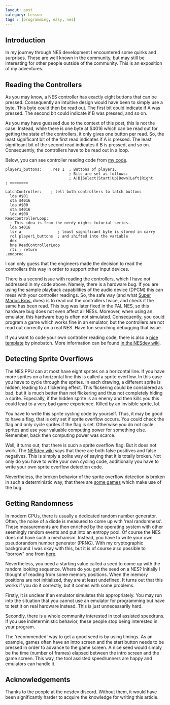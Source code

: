 ```yaml
---
layout: post
category: Lesson
tags : [programming, easy, nes]
---
```


## Introduction
In my journey through NES development I encountered some quirks and surprises.
These are well known in the community, but may still be interesting for other people outside of the community.
This is an exposition of my adventures.

## Reading the Controllers
As you may know, a NES controller has exactly eight buttons that can be pressed.
Consequently an intuitive design would have been to simply use a byte.
This byte could then be read out.
The first bit could indicate if A was pressed. The second bit could indicate if B was pressed, and so on.

As you may have guessed due to the context of this post, this is not the case.
Instead, while there is one byte at $4016 which can be read out for getting the state of the controllers,
it only gives one button per read.
So, the least significant bit of the first read indicates if A is pressed.
The least significant bit of the second read indicates if B is pressed, and so on.
Consequently, the controllers have to be read out in a loop.

Below, you can see controller reading code from [my code](https://github.com/hkopp/nes-adventures/blob/master/04_controller/controller.s).

```
player1_buttons:    .res 1  ; Buttons of player1.
                            ; Bits are set as follows:
                            ; A|B|Select|Start|Up|Down|Left|Right
; ========

LatchController:    ; tell both controllers to latch buttons
  lda #$01
  sta $4016
  lda #$00
  sta $4016
  ldx #$08
ReadControllerLoop:
  ; This idea is from the nerdy nights tutorial series.
  lda $4016
  lsr a                ; least significant byte is stored in carry
  rol player1_buttons  ; and shifted into the variable
  dex
  bne ReadControllerLoop
  rti ; return
.endproc
```

I can only guess that the engineers made the decision to read the controllers this way in order to support other input devices.

There is a second issue with reading the controllers, which I have not addressed in my code above.
Namely, there is a hardware bug.
If you are using the sample playback capabilities of the audio device (DPCM) this can mess with your controller readings.
So, the safe way (and what [Super Marios Bros.](https://github.com/captainsouthbird/smb3/blob/master/PRG/prg031.asm#L3238) does) is to read out the controllers twice, and check if the same has been read.
This bug was later fixed in the PAL NES, so this hardware bug does not even affect all NESs.
Moreover, when using an emulator, this hardware bug is often not simulated.
Consequently, you could program a game which works fine in an emulator, but the controllers are not read out correctly on a real NES.
Have fun searching debugging that issue.

If you want to code your own controller reading code, there is also a [nice template](https://github.com/pinobatch/nrom-template/blob/master/src/pads.s) by pinobatch.
More information can be found [in the NESdev wiki](https://wiki.nesdev.com/w/index.php/Controller_reading).

## Detecting Sprite Overflows
The NES PPU can at most have eight sprites on a horizontal line.
If you have more sprites on a horizontal line this is called a sprite overflow.
In this case you have to cycle through the sprites.
In each drawing, a different sprite is hidden, leading to a flickering effect.
This flickering could be considered as bad, but it is much better than not flickering and thus not completely hiding a sprite.
Especially, if the hidden sprite is an enemy and then kills you this could lead to a very bad game experience.
Killed by an invisible sprite, lol.

You have to write this sprite cycling code by yourself.
Thus, it may be good to have a flag, that is only set if sprite overflow occurs.
You could check the flag and only cycle sprites if the flag is set.
Otherwise you do not cycle sprites and use your valuable computing power for something else.
Remember, back then computing power was scarce.

Well, it turns out, that there is such a sprite overflow flag.
But it does not work.
The [NESdev wiki](https://wiki.nesdev.com/w/index.php/PPU_sprite_evaluation#Sprite_overflow_bug) says that there are both false positives and false negatives.
This is simply a polite way of saying that it is totally broken.
Not only do you have to write your own cycling code, additionally you have to write your own sprite overflow detection code.

Nevertheless, the broken behavior of the sprite overflow detection is broken in such a deterministic way, that there are [some games](https://wiki.nesdev.com/w/index.php/Sprite_overflow_games) which make use of the bug.

## Getting Randomness
In modern CPUs, there is usually a dedicated random number generator.
Often, the noise of a diode is measured to come up with 'real randomness'.
These measurements are then enriched by the operating system with other seemingly random events and put into an entropy pool.
Of course the NES does not have such a mechanism.
Instead, you have to write your own pseudorandom number generator (PRNG).
With my cryptographic background I was okay with this, but it is of course also possible to "borrow" one from [here](https://github.com/bbbradsmith/prng_6502).

Nevertheless, you need a starting value called a seed to come up with the random looking sequence.
Where do you get the seed on a NES?
Initially I thought of reading from some memory positions.
When the memory positions are not initialized, they are at least undefined.
It turns out that this works if you do it correctly, but it comes with some problems.

Firstly, it is unclear if an emulator simulates this appropriately.
You may run into the situation that you cannot use an emulator for programming but have to test it on real hardware instead.
This is just unnecessarily hard.

Secondly, there is a whole community interested in tool assisted speedruns.
If you use indeterministic behavior, these people stop being interested in your program.

The 'recommended' way to get a good seed is by using timings.
As an example, games often have an intro screen and the start button needs to be pressed in order to advance to the game screen.
A nice seed would simply be the time (number of frames) elapsed between the intro screen and the game screen.
This way, the tool assisted speedrunners are happy and emulators can handle it.

## Acknowledgements
Thanks to the people at the nesdev discord. Without them, it would have been significantly harder to acquire the knowledge for writing this article.
